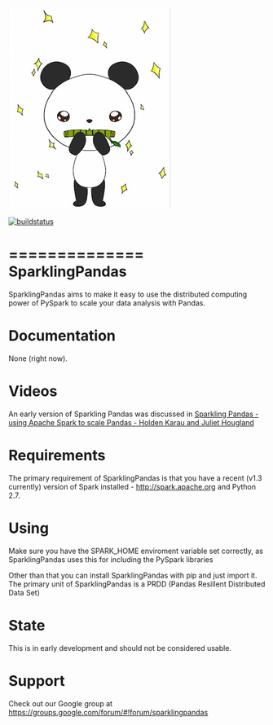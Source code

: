 ![logo](img/logo.jpg)

[![buildstatus](https://travis-ci.org/sparklingpandas/sparklingpandas.svg?branch=master)](https://travis-ci.org/sparklingpandas/sparklingpandas)

==============
SparklingPandas
==============

SparklingPandas aims to make it easy to use the distributed computing power
of PySpark to scale your data analysis with Pandas.

Documentation
=========

None (right now).


Videos
=========
An early version of Sparkling Pandas was discussed in [Sparkling Pandas - using Apache Spark to scale Pandas - Holden Karau and Juliet Hougland](https://www.youtube.com/watch?v=AcyI_V8FeIU)

Requirements
=========

The primary requirement of SparklingPandas is that you have a recent (v1.3
currently) version of Spark installed - <http://spark.apache.org> and Python
2.7.

Using
=========

Make sure you have the SPARK_HOME enviroment variable set correctly, as
SparklingPandas uses this for including the PySpark libraries

Other than that you can install SparklingPandas with pip and just import it.
The primary unit of SparklingPandas is a PRDD (Pandas Resillent Distributed
Data Set)

State
=========

This is in early development and should not be considered usable.

Support
=========

Check out our Google group at https://groups.google.com/forum/#!forum/sparklingpandas
